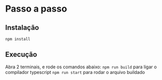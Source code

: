 # Passo a passo

## Instalação

`npm install`

## Execução

Abra 2 terminais, e rode os comandos abaixo:
`npm run build` para ligar o compilador typescript
`npm run start` para rodar o arquivo buildado
